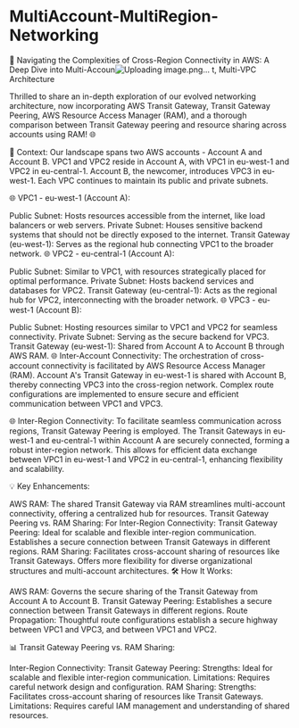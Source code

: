 # MultiAccount-MultiRegion-Networking


🚀 Navigating the Complexities of Cross-Region Connectivity in AWS: A Deep Dive into Multi-Accoun![Uploading image.png…]()
t, Multi-VPC Architecture

Thrilled to share an in-depth exploration of our evolved networking architecture, now incorporating AWS Transit Gateway, Transit Gateway Peering, AWS Resource Access Manager (RAM), and a thorough comparison between Transit Gateway peering and resource sharing across accounts using RAM! 🌐

🔗 Context:
Our landscape spans two AWS accounts - Account A and Account B. VPC1 and VPC2 reside in Account A, with VPC1 in eu-west-1 and VPC2 in eu-central-1. Account B, the newcomer, introduces VPC3 in eu-west-1. Each VPC continues to maintain its public and private subnets.

🌐 VPC1 - eu-west-1 (Account A):

Public Subnet: Hosts resources accessible from the internet, like load balancers or web servers.
Private Subnet: Houses sensitive backend systems that should not be directly exposed to the internet.
Transit Gateway (eu-west-1): Serves as the regional hub connecting VPC1 to the broader network.
🌐 VPC2 - eu-central-1 (Account A):

Public Subnet: Similar to VPC1, with resources strategically placed for optimal performance.
Private Subnet: Hosts backend services and databases for VPC2.
Transit Gateway (eu-central-1): Acts as the regional hub for VPC2, interconnecting with the broader network.
🌐 VPC3 - eu-west-1 (Account B):

Public Subnet: Hosting resources similar to VPC1 and VPC2 for seamless connectivity.
Private Subnet: Serving as the secure backend for VPC3.
Transit Gateway (eu-west-1): Shared from Account A to Account B through AWS RAM.
🌐 Inter-Account Connectivity:
The orchestration of cross-account connectivity is facilitated by AWS Resource Access Manager (RAM). Account A's Transit Gateway in eu-west-1 is shared with Account B, thereby connecting VPC3 into the cross-region network. Complex route configurations are implemented to ensure secure and efficient communication between VPC1 and VPC3.

🌐 Inter-Region Connectivity:
To facilitate seamless communication across regions, Transit Gateway Peering is employed. The Transit Gateways in eu-west-1 and eu-central-1 within Account A are securely connected, forming a robust inter-region network. This allows for efficient data exchange between VPC1 in eu-west-1 and VPC2 in eu-central-1, enhancing flexibility and scalability.

💡 Key Enhancements:

AWS RAM: The shared Transit Gateway via RAM streamlines multi-account connectivity, offering a centralized hub for resources.
Transit Gateway Peering vs. RAM Sharing:
For Inter-Region Connectivity:
Transit Gateway Peering: Ideal for scalable and flexible inter-region communication. Establishes a secure connection between Transit Gateways in different regions.
RAM Sharing: Facilitates cross-account sharing of resources like Transit Gateways. Offers more flexibility for diverse organizational structures and multi-account architectures.
🛠️ How It Works:

AWS RAM: Governs the secure sharing of the Transit Gateway from Account A to Account B.
Transit Gateway Peering: Establishes a secure connection between Transit Gateways in different regions.
Route Propagation: Thoughtful route configurations establish a secure highway between VPC1 and VPC3, and between VPC1 and VPC2.

📊 Transit Gateway Peering vs. RAM Sharing:

Inter-Region Connectivity:
Transit Gateway Peering:
Strengths: Ideal for scalable and flexible inter-region communication.
Limitations: Requires careful network design and configuration.
RAM Sharing:
Strengths: Facilitates cross-account sharing of resources like Transit Gateways.
Limitations: Requires careful IAM management and understanding of shared resources.
